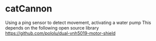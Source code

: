 # catCannon
Using a ping sensor to detect movement, activating a water pump
This depends on the following open source library
https://github.com/pololu/dual-vnh5019-motor-shield
